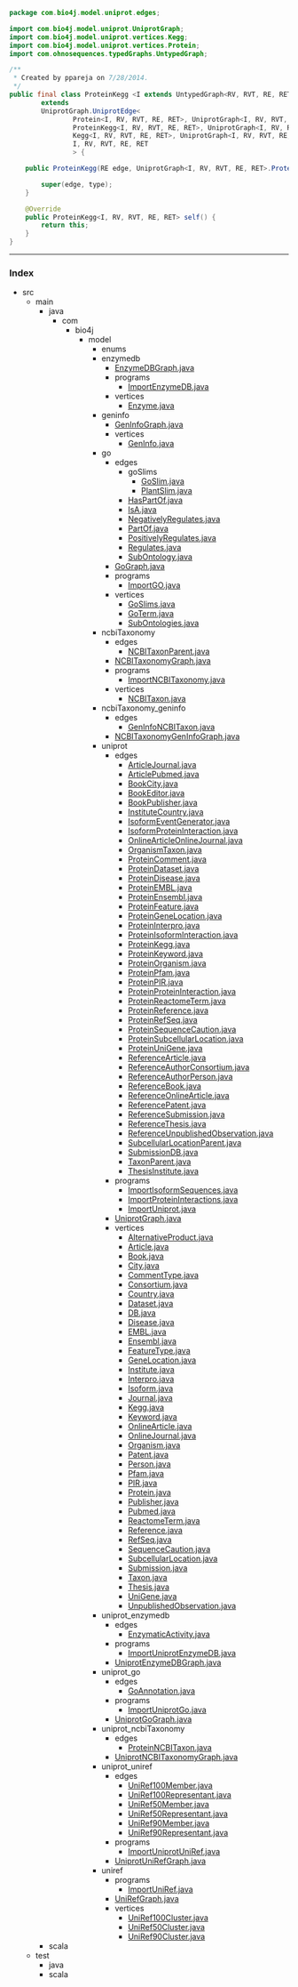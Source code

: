 
```java
package com.bio4j.model.uniprot.edges;

import com.bio4j.model.uniprot.UniprotGraph;
import com.bio4j.model.uniprot.vertices.Kegg;
import com.bio4j.model.uniprot.vertices.Protein;
import com.ohnosequences.typedGraphs.UntypedGraph;

/**
 * Created by ppareja on 7/28/2014.
 */
public final class ProteinKegg <I extends UntypedGraph<RV, RVT, RE, RET>, RV, RVT, RE, RET>
		extends
		UniprotGraph.UniprotEdge<
				Protein<I, RV, RVT, RE, RET>, UniprotGraph<I, RV, RVT, RE, RET>.ProteinType,
				ProteinKegg<I, RV, RVT, RE, RET>, UniprotGraph<I, RV, RVT, RE, RET>.ProteinKeggType,
				Kegg<I, RV, RVT, RE, RET>, UniprotGraph<I, RV, RVT, RE, RET>.KeggType,
				I, RV, RVT, RE, RET
				> {

	public ProteinKegg(RE edge, UniprotGraph<I, RV, RVT, RE, RET>.ProteinKeggType type) {

		super(edge, type);
	}

	@Override
	public ProteinKegg<I, RV, RVT, RE, RET> self() {
		return this;
	}
}
```


------

### Index

+ src
  + main
    + java
      + com
        + bio4j
          + model
            + enums
            + enzymedb
              + [EnzymeDBGraph.java][main\java\com\bio4j\model\enzymedb\EnzymeDBGraph.java]
              + programs
                + [ImportEnzymeDB.java][main\java\com\bio4j\model\enzymedb\programs\ImportEnzymeDB.java]
              + vertices
                + [Enzyme.java][main\java\com\bio4j\model\enzymedb\vertices\Enzyme.java]
            + geninfo
              + [GenInfoGraph.java][main\java\com\bio4j\model\geninfo\GenInfoGraph.java]
              + vertices
                + [GenInfo.java][main\java\com\bio4j\model\geninfo\vertices\GenInfo.java]
            + go
              + edges
                + goSlims
                  + [GoSlim.java][main\java\com\bio4j\model\go\edges\goSlims\GoSlim.java]
                  + [PlantSlim.java][main\java\com\bio4j\model\go\edges\goSlims\PlantSlim.java]
                + [HasPartOf.java][main\java\com\bio4j\model\go\edges\HasPartOf.java]
                + [IsA.java][main\java\com\bio4j\model\go\edges\IsA.java]
                + [NegativelyRegulates.java][main\java\com\bio4j\model\go\edges\NegativelyRegulates.java]
                + [PartOf.java][main\java\com\bio4j\model\go\edges\PartOf.java]
                + [PositivelyRegulates.java][main\java\com\bio4j\model\go\edges\PositivelyRegulates.java]
                + [Regulates.java][main\java\com\bio4j\model\go\edges\Regulates.java]
                + [SubOntology.java][main\java\com\bio4j\model\go\edges\SubOntology.java]
              + [GoGraph.java][main\java\com\bio4j\model\go\GoGraph.java]
              + programs
                + [ImportGO.java][main\java\com\bio4j\model\go\programs\ImportGO.java]
              + vertices
                + [GoSlims.java][main\java\com\bio4j\model\go\vertices\GoSlims.java]
                + [GoTerm.java][main\java\com\bio4j\model\go\vertices\GoTerm.java]
                + [SubOntologies.java][main\java\com\bio4j\model\go\vertices\SubOntologies.java]
            + ncbiTaxonomy
              + edges
                + [NCBITaxonParent.java][main\java\com\bio4j\model\ncbiTaxonomy\edges\NCBITaxonParent.java]
              + [NCBITaxonomyGraph.java][main\java\com\bio4j\model\ncbiTaxonomy\NCBITaxonomyGraph.java]
              + programs
                + [ImportNCBITaxonomy.java][main\java\com\bio4j\model\ncbiTaxonomy\programs\ImportNCBITaxonomy.java]
              + vertices
                + [NCBITaxon.java][main\java\com\bio4j\model\ncbiTaxonomy\vertices\NCBITaxon.java]
            + ncbiTaxonomy_geninfo
              + edges
                + [GenInfoNCBITaxon.java][main\java\com\bio4j\model\ncbiTaxonomy_geninfo\edges\GenInfoNCBITaxon.java]
              + [NCBITaxonomyGenInfoGraph.java][main\java\com\bio4j\model\ncbiTaxonomy_geninfo\NCBITaxonomyGenInfoGraph.java]
            + uniprot
              + edges
                + [ArticleJournal.java][main\java\com\bio4j\model\uniprot\edges\ArticleJournal.java]
                + [ArticlePubmed.java][main\java\com\bio4j\model\uniprot\edges\ArticlePubmed.java]
                + [BookCity.java][main\java\com\bio4j\model\uniprot\edges\BookCity.java]
                + [BookEditor.java][main\java\com\bio4j\model\uniprot\edges\BookEditor.java]
                + [BookPublisher.java][main\java\com\bio4j\model\uniprot\edges\BookPublisher.java]
                + [InstituteCountry.java][main\java\com\bio4j\model\uniprot\edges\InstituteCountry.java]
                + [IsoformEventGenerator.java][main\java\com\bio4j\model\uniprot\edges\IsoformEventGenerator.java]
                + [IsoformProteinInteraction.java][main\java\com\bio4j\model\uniprot\edges\IsoformProteinInteraction.java]
                + [OnlineArticleOnlineJournal.java][main\java\com\bio4j\model\uniprot\edges\OnlineArticleOnlineJournal.java]
                + [OrganismTaxon.java][main\java\com\bio4j\model\uniprot\edges\OrganismTaxon.java]
                + [ProteinComment.java][main\java\com\bio4j\model\uniprot\edges\ProteinComment.java]
                + [ProteinDataset.java][main\java\com\bio4j\model\uniprot\edges\ProteinDataset.java]
                + [ProteinDisease.java][main\java\com\bio4j\model\uniprot\edges\ProteinDisease.java]
                + [ProteinEMBL.java][main\java\com\bio4j\model\uniprot\edges\ProteinEMBL.java]
                + [ProteinEnsembl.java][main\java\com\bio4j\model\uniprot\edges\ProteinEnsembl.java]
                + [ProteinFeature.java][main\java\com\bio4j\model\uniprot\edges\ProteinFeature.java]
                + [ProteinGeneLocation.java][main\java\com\bio4j\model\uniprot\edges\ProteinGeneLocation.java]
                + [ProteinInterpro.java][main\java\com\bio4j\model\uniprot\edges\ProteinInterpro.java]
                + [ProteinIsoformInteraction.java][main\java\com\bio4j\model\uniprot\edges\ProteinIsoformInteraction.java]
                + [ProteinKegg.java][main\java\com\bio4j\model\uniprot\edges\ProteinKegg.java]
                + [ProteinKeyword.java][main\java\com\bio4j\model\uniprot\edges\ProteinKeyword.java]
                + [ProteinOrganism.java][main\java\com\bio4j\model\uniprot\edges\ProteinOrganism.java]
                + [ProteinPfam.java][main\java\com\bio4j\model\uniprot\edges\ProteinPfam.java]
                + [ProteinPIR.java][main\java\com\bio4j\model\uniprot\edges\ProteinPIR.java]
                + [ProteinProteinInteraction.java][main\java\com\bio4j\model\uniprot\edges\ProteinProteinInteraction.java]
                + [ProteinReactomeTerm.java][main\java\com\bio4j\model\uniprot\edges\ProteinReactomeTerm.java]
                + [ProteinReference.java][main\java\com\bio4j\model\uniprot\edges\ProteinReference.java]
                + [ProteinRefSeq.java][main\java\com\bio4j\model\uniprot\edges\ProteinRefSeq.java]
                + [ProteinSequenceCaution.java][main\java\com\bio4j\model\uniprot\edges\ProteinSequenceCaution.java]
                + [ProteinSubcellularLocation.java][main\java\com\bio4j\model\uniprot\edges\ProteinSubcellularLocation.java]
                + [ProteinUniGene.java][main\java\com\bio4j\model\uniprot\edges\ProteinUniGene.java]
                + [ReferenceArticle.java][main\java\com\bio4j\model\uniprot\edges\ReferenceArticle.java]
                + [ReferenceAuthorConsortium.java][main\java\com\bio4j\model\uniprot\edges\ReferenceAuthorConsortium.java]
                + [ReferenceAuthorPerson.java][main\java\com\bio4j\model\uniprot\edges\ReferenceAuthorPerson.java]
                + [ReferenceBook.java][main\java\com\bio4j\model\uniprot\edges\ReferenceBook.java]
                + [ReferenceOnlineArticle.java][main\java\com\bio4j\model\uniprot\edges\ReferenceOnlineArticle.java]
                + [ReferencePatent.java][main\java\com\bio4j\model\uniprot\edges\ReferencePatent.java]
                + [ReferenceSubmission.java][main\java\com\bio4j\model\uniprot\edges\ReferenceSubmission.java]
                + [ReferenceThesis.java][main\java\com\bio4j\model\uniprot\edges\ReferenceThesis.java]
                + [ReferenceUnpublishedObservation.java][main\java\com\bio4j\model\uniprot\edges\ReferenceUnpublishedObservation.java]
                + [SubcellularLocationParent.java][main\java\com\bio4j\model\uniprot\edges\SubcellularLocationParent.java]
                + [SubmissionDB.java][main\java\com\bio4j\model\uniprot\edges\SubmissionDB.java]
                + [TaxonParent.java][main\java\com\bio4j\model\uniprot\edges\TaxonParent.java]
                + [ThesisInstitute.java][main\java\com\bio4j\model\uniprot\edges\ThesisInstitute.java]
              + programs
                + [ImportIsoformSequences.java][main\java\com\bio4j\model\uniprot\programs\ImportIsoformSequences.java]
                + [ImportProteinInteractions.java][main\java\com\bio4j\model\uniprot\programs\ImportProteinInteractions.java]
                + [ImportUniprot.java][main\java\com\bio4j\model\uniprot\programs\ImportUniprot.java]
              + [UniprotGraph.java][main\java\com\bio4j\model\uniprot\UniprotGraph.java]
              + vertices
                + [AlternativeProduct.java][main\java\com\bio4j\model\uniprot\vertices\AlternativeProduct.java]
                + [Article.java][main\java\com\bio4j\model\uniprot\vertices\Article.java]
                + [Book.java][main\java\com\bio4j\model\uniprot\vertices\Book.java]
                + [City.java][main\java\com\bio4j\model\uniprot\vertices\City.java]
                + [CommentType.java][main\java\com\bio4j\model\uniprot\vertices\CommentType.java]
                + [Consortium.java][main\java\com\bio4j\model\uniprot\vertices\Consortium.java]
                + [Country.java][main\java\com\bio4j\model\uniprot\vertices\Country.java]
                + [Dataset.java][main\java\com\bio4j\model\uniprot\vertices\Dataset.java]
                + [DB.java][main\java\com\bio4j\model\uniprot\vertices\DB.java]
                + [Disease.java][main\java\com\bio4j\model\uniprot\vertices\Disease.java]
                + [EMBL.java][main\java\com\bio4j\model\uniprot\vertices\EMBL.java]
                + [Ensembl.java][main\java\com\bio4j\model\uniprot\vertices\Ensembl.java]
                + [FeatureType.java][main\java\com\bio4j\model\uniprot\vertices\FeatureType.java]
                + [GeneLocation.java][main\java\com\bio4j\model\uniprot\vertices\GeneLocation.java]
                + [Institute.java][main\java\com\bio4j\model\uniprot\vertices\Institute.java]
                + [Interpro.java][main\java\com\bio4j\model\uniprot\vertices\Interpro.java]
                + [Isoform.java][main\java\com\bio4j\model\uniprot\vertices\Isoform.java]
                + [Journal.java][main\java\com\bio4j\model\uniprot\vertices\Journal.java]
                + [Kegg.java][main\java\com\bio4j\model\uniprot\vertices\Kegg.java]
                + [Keyword.java][main\java\com\bio4j\model\uniprot\vertices\Keyword.java]
                + [OnlineArticle.java][main\java\com\bio4j\model\uniprot\vertices\OnlineArticle.java]
                + [OnlineJournal.java][main\java\com\bio4j\model\uniprot\vertices\OnlineJournal.java]
                + [Organism.java][main\java\com\bio4j\model\uniprot\vertices\Organism.java]
                + [Patent.java][main\java\com\bio4j\model\uniprot\vertices\Patent.java]
                + [Person.java][main\java\com\bio4j\model\uniprot\vertices\Person.java]
                + [Pfam.java][main\java\com\bio4j\model\uniprot\vertices\Pfam.java]
                + [PIR.java][main\java\com\bio4j\model\uniprot\vertices\PIR.java]
                + [Protein.java][main\java\com\bio4j\model\uniprot\vertices\Protein.java]
                + [Publisher.java][main\java\com\bio4j\model\uniprot\vertices\Publisher.java]
                + [Pubmed.java][main\java\com\bio4j\model\uniprot\vertices\Pubmed.java]
                + [ReactomeTerm.java][main\java\com\bio4j\model\uniprot\vertices\ReactomeTerm.java]
                + [Reference.java][main\java\com\bio4j\model\uniprot\vertices\Reference.java]
                + [RefSeq.java][main\java\com\bio4j\model\uniprot\vertices\RefSeq.java]
                + [SequenceCaution.java][main\java\com\bio4j\model\uniprot\vertices\SequenceCaution.java]
                + [SubcellularLocation.java][main\java\com\bio4j\model\uniprot\vertices\SubcellularLocation.java]
                + [Submission.java][main\java\com\bio4j\model\uniprot\vertices\Submission.java]
                + [Taxon.java][main\java\com\bio4j\model\uniprot\vertices\Taxon.java]
                + [Thesis.java][main\java\com\bio4j\model\uniprot\vertices\Thesis.java]
                + [UniGene.java][main\java\com\bio4j\model\uniprot\vertices\UniGene.java]
                + [UnpublishedObservation.java][main\java\com\bio4j\model\uniprot\vertices\UnpublishedObservation.java]
            + uniprot_enzymedb
              + edges
                + [EnzymaticActivity.java][main\java\com\bio4j\model\uniprot_enzymedb\edges\EnzymaticActivity.java]
              + programs
                + [ImportUniprotEnzymeDB.java][main\java\com\bio4j\model\uniprot_enzymedb\programs\ImportUniprotEnzymeDB.java]
              + [UniprotEnzymeDBGraph.java][main\java\com\bio4j\model\uniprot_enzymedb\UniprotEnzymeDBGraph.java]
            + uniprot_go
              + edges
                + [GoAnnotation.java][main\java\com\bio4j\model\uniprot_go\edges\GoAnnotation.java]
              + programs
                + [ImportUniprotGo.java][main\java\com\bio4j\model\uniprot_go\programs\ImportUniprotGo.java]
              + [UniprotGoGraph.java][main\java\com\bio4j\model\uniprot_go\UniprotGoGraph.java]
            + uniprot_ncbiTaxonomy
              + edges
                + [ProteinNCBITaxon.java][main\java\com\bio4j\model\uniprot_ncbiTaxonomy\edges\ProteinNCBITaxon.java]
              + [UniprotNCBITaxonomyGraph.java][main\java\com\bio4j\model\uniprot_ncbiTaxonomy\UniprotNCBITaxonomyGraph.java]
            + uniprot_uniref
              + edges
                + [UniRef100Member.java][main\java\com\bio4j\model\uniprot_uniref\edges\UniRef100Member.java]
                + [UniRef100Representant.java][main\java\com\bio4j\model\uniprot_uniref\edges\UniRef100Representant.java]
                + [UniRef50Member.java][main\java\com\bio4j\model\uniprot_uniref\edges\UniRef50Member.java]
                + [UniRef50Representant.java][main\java\com\bio4j\model\uniprot_uniref\edges\UniRef50Representant.java]
                + [UniRef90Member.java][main\java\com\bio4j\model\uniprot_uniref\edges\UniRef90Member.java]
                + [UniRef90Representant.java][main\java\com\bio4j\model\uniprot_uniref\edges\UniRef90Representant.java]
              + programs
                + [ImportUniprotUniRef.java][main\java\com\bio4j\model\uniprot_uniref\programs\ImportUniprotUniRef.java]
              + [UniprotUniRefGraph.java][main\java\com\bio4j\model\uniprot_uniref\UniprotUniRefGraph.java]
            + uniref
              + programs
                + [ImportUniRef.java][main\java\com\bio4j\model\uniref\programs\ImportUniRef.java]
              + [UniRefGraph.java][main\java\com\bio4j\model\uniref\UniRefGraph.java]
              + vertices
                + [UniRef100Cluster.java][main\java\com\bio4j\model\uniref\vertices\UniRef100Cluster.java]
                + [UniRef50Cluster.java][main\java\com\bio4j\model\uniref\vertices\UniRef50Cluster.java]
                + [UniRef90Cluster.java][main\java\com\bio4j\model\uniref\vertices\UniRef90Cluster.java]
    + scala
  + test
    + java
    + scala

[main\java\com\bio4j\model\enzymedb\EnzymeDBGraph.java]: ..\..\enzymedb\EnzymeDBGraph.java.md
[main\java\com\bio4j\model\enzymedb\programs\ImportEnzymeDB.java]: ..\..\enzymedb\programs\ImportEnzymeDB.java.md
[main\java\com\bio4j\model\enzymedb\vertices\Enzyme.java]: ..\..\enzymedb\vertices\Enzyme.java.md
[main\java\com\bio4j\model\geninfo\GenInfoGraph.java]: ..\..\geninfo\GenInfoGraph.java.md
[main\java\com\bio4j\model\geninfo\vertices\GenInfo.java]: ..\..\geninfo\vertices\GenInfo.java.md
[main\java\com\bio4j\model\go\edges\goSlims\GoSlim.java]: ..\..\go\edges\goSlims\GoSlim.java.md
[main\java\com\bio4j\model\go\edges\goSlims\PlantSlim.java]: ..\..\go\edges\goSlims\PlantSlim.java.md
[main\java\com\bio4j\model\go\edges\HasPartOf.java]: ..\..\go\edges\HasPartOf.java.md
[main\java\com\bio4j\model\go\edges\IsA.java]: ..\..\go\edges\IsA.java.md
[main\java\com\bio4j\model\go\edges\NegativelyRegulates.java]: ..\..\go\edges\NegativelyRegulates.java.md
[main\java\com\bio4j\model\go\edges\PartOf.java]: ..\..\go\edges\PartOf.java.md
[main\java\com\bio4j\model\go\edges\PositivelyRegulates.java]: ..\..\go\edges\PositivelyRegulates.java.md
[main\java\com\bio4j\model\go\edges\Regulates.java]: ..\..\go\edges\Regulates.java.md
[main\java\com\bio4j\model\go\edges\SubOntology.java]: ..\..\go\edges\SubOntology.java.md
[main\java\com\bio4j\model\go\GoGraph.java]: ..\..\go\GoGraph.java.md
[main\java\com\bio4j\model\go\programs\ImportGO.java]: ..\..\go\programs\ImportGO.java.md
[main\java\com\bio4j\model\go\vertices\GoSlims.java]: ..\..\go\vertices\GoSlims.java.md
[main\java\com\bio4j\model\go\vertices\GoTerm.java]: ..\..\go\vertices\GoTerm.java.md
[main\java\com\bio4j\model\go\vertices\SubOntologies.java]: ..\..\go\vertices\SubOntologies.java.md
[main\java\com\bio4j\model\ncbiTaxonomy\edges\NCBITaxonParent.java]: ..\..\ncbiTaxonomy\edges\NCBITaxonParent.java.md
[main\java\com\bio4j\model\ncbiTaxonomy\NCBITaxonomyGraph.java]: ..\..\ncbiTaxonomy\NCBITaxonomyGraph.java.md
[main\java\com\bio4j\model\ncbiTaxonomy\programs\ImportNCBITaxonomy.java]: ..\..\ncbiTaxonomy\programs\ImportNCBITaxonomy.java.md
[main\java\com\bio4j\model\ncbiTaxonomy\vertices\NCBITaxon.java]: ..\..\ncbiTaxonomy\vertices\NCBITaxon.java.md
[main\java\com\bio4j\model\ncbiTaxonomy_geninfo\edges\GenInfoNCBITaxon.java]: ..\..\ncbiTaxonomy_geninfo\edges\GenInfoNCBITaxon.java.md
[main\java\com\bio4j\model\ncbiTaxonomy_geninfo\NCBITaxonomyGenInfoGraph.java]: ..\..\ncbiTaxonomy_geninfo\NCBITaxonomyGenInfoGraph.java.md
[main\java\com\bio4j\model\uniprot\edges\ArticleJournal.java]: ArticleJournal.java.md
[main\java\com\bio4j\model\uniprot\edges\ArticlePubmed.java]: ArticlePubmed.java.md
[main\java\com\bio4j\model\uniprot\edges\BookCity.java]: BookCity.java.md
[main\java\com\bio4j\model\uniprot\edges\BookEditor.java]: BookEditor.java.md
[main\java\com\bio4j\model\uniprot\edges\BookPublisher.java]: BookPublisher.java.md
[main\java\com\bio4j\model\uniprot\edges\InstituteCountry.java]: InstituteCountry.java.md
[main\java\com\bio4j\model\uniprot\edges\IsoformEventGenerator.java]: IsoformEventGenerator.java.md
[main\java\com\bio4j\model\uniprot\edges\IsoformProteinInteraction.java]: IsoformProteinInteraction.java.md
[main\java\com\bio4j\model\uniprot\edges\OnlineArticleOnlineJournal.java]: OnlineArticleOnlineJournal.java.md
[main\java\com\bio4j\model\uniprot\edges\OrganismTaxon.java]: OrganismTaxon.java.md
[main\java\com\bio4j\model\uniprot\edges\ProteinComment.java]: ProteinComment.java.md
[main\java\com\bio4j\model\uniprot\edges\ProteinDataset.java]: ProteinDataset.java.md
[main\java\com\bio4j\model\uniprot\edges\ProteinDisease.java]: ProteinDisease.java.md
[main\java\com\bio4j\model\uniprot\edges\ProteinEMBL.java]: ProteinEMBL.java.md
[main\java\com\bio4j\model\uniprot\edges\ProteinEnsembl.java]: ProteinEnsembl.java.md
[main\java\com\bio4j\model\uniprot\edges\ProteinFeature.java]: ProteinFeature.java.md
[main\java\com\bio4j\model\uniprot\edges\ProteinGeneLocation.java]: ProteinGeneLocation.java.md
[main\java\com\bio4j\model\uniprot\edges\ProteinInterpro.java]: ProteinInterpro.java.md
[main\java\com\bio4j\model\uniprot\edges\ProteinIsoformInteraction.java]: ProteinIsoformInteraction.java.md
[main\java\com\bio4j\model\uniprot\edges\ProteinKegg.java]: ProteinKegg.java.md
[main\java\com\bio4j\model\uniprot\edges\ProteinKeyword.java]: ProteinKeyword.java.md
[main\java\com\bio4j\model\uniprot\edges\ProteinOrganism.java]: ProteinOrganism.java.md
[main\java\com\bio4j\model\uniprot\edges\ProteinPfam.java]: ProteinPfam.java.md
[main\java\com\bio4j\model\uniprot\edges\ProteinPIR.java]: ProteinPIR.java.md
[main\java\com\bio4j\model\uniprot\edges\ProteinProteinInteraction.java]: ProteinProteinInteraction.java.md
[main\java\com\bio4j\model\uniprot\edges\ProteinReactomeTerm.java]: ProteinReactomeTerm.java.md
[main\java\com\bio4j\model\uniprot\edges\ProteinReference.java]: ProteinReference.java.md
[main\java\com\bio4j\model\uniprot\edges\ProteinRefSeq.java]: ProteinRefSeq.java.md
[main\java\com\bio4j\model\uniprot\edges\ProteinSequenceCaution.java]: ProteinSequenceCaution.java.md
[main\java\com\bio4j\model\uniprot\edges\ProteinSubcellularLocation.java]: ProteinSubcellularLocation.java.md
[main\java\com\bio4j\model\uniprot\edges\ProteinUniGene.java]: ProteinUniGene.java.md
[main\java\com\bio4j\model\uniprot\edges\ReferenceArticle.java]: ReferenceArticle.java.md
[main\java\com\bio4j\model\uniprot\edges\ReferenceAuthorConsortium.java]: ReferenceAuthorConsortium.java.md
[main\java\com\bio4j\model\uniprot\edges\ReferenceAuthorPerson.java]: ReferenceAuthorPerson.java.md
[main\java\com\bio4j\model\uniprot\edges\ReferenceBook.java]: ReferenceBook.java.md
[main\java\com\bio4j\model\uniprot\edges\ReferenceOnlineArticle.java]: ReferenceOnlineArticle.java.md
[main\java\com\bio4j\model\uniprot\edges\ReferencePatent.java]: ReferencePatent.java.md
[main\java\com\bio4j\model\uniprot\edges\ReferenceSubmission.java]: ReferenceSubmission.java.md
[main\java\com\bio4j\model\uniprot\edges\ReferenceThesis.java]: ReferenceThesis.java.md
[main\java\com\bio4j\model\uniprot\edges\ReferenceUnpublishedObservation.java]: ReferenceUnpublishedObservation.java.md
[main\java\com\bio4j\model\uniprot\edges\SubcellularLocationParent.java]: SubcellularLocationParent.java.md
[main\java\com\bio4j\model\uniprot\edges\SubmissionDB.java]: SubmissionDB.java.md
[main\java\com\bio4j\model\uniprot\edges\TaxonParent.java]: TaxonParent.java.md
[main\java\com\bio4j\model\uniprot\edges\ThesisInstitute.java]: ThesisInstitute.java.md
[main\java\com\bio4j\model\uniprot\programs\ImportIsoformSequences.java]: ..\programs\ImportIsoformSequences.java.md
[main\java\com\bio4j\model\uniprot\programs\ImportProteinInteractions.java]: ..\programs\ImportProteinInteractions.java.md
[main\java\com\bio4j\model\uniprot\programs\ImportUniprot.java]: ..\programs\ImportUniprot.java.md
[main\java\com\bio4j\model\uniprot\UniprotGraph.java]: ..\UniprotGraph.java.md
[main\java\com\bio4j\model\uniprot\vertices\AlternativeProduct.java]: ..\vertices\AlternativeProduct.java.md
[main\java\com\bio4j\model\uniprot\vertices\Article.java]: ..\vertices\Article.java.md
[main\java\com\bio4j\model\uniprot\vertices\Book.java]: ..\vertices\Book.java.md
[main\java\com\bio4j\model\uniprot\vertices\City.java]: ..\vertices\City.java.md
[main\java\com\bio4j\model\uniprot\vertices\CommentType.java]: ..\vertices\CommentType.java.md
[main\java\com\bio4j\model\uniprot\vertices\Consortium.java]: ..\vertices\Consortium.java.md
[main\java\com\bio4j\model\uniprot\vertices\Country.java]: ..\vertices\Country.java.md
[main\java\com\bio4j\model\uniprot\vertices\Dataset.java]: ..\vertices\Dataset.java.md
[main\java\com\bio4j\model\uniprot\vertices\DB.java]: ..\vertices\DB.java.md
[main\java\com\bio4j\model\uniprot\vertices\Disease.java]: ..\vertices\Disease.java.md
[main\java\com\bio4j\model\uniprot\vertices\EMBL.java]: ..\vertices\EMBL.java.md
[main\java\com\bio4j\model\uniprot\vertices\Ensembl.java]: ..\vertices\Ensembl.java.md
[main\java\com\bio4j\model\uniprot\vertices\FeatureType.java]: ..\vertices\FeatureType.java.md
[main\java\com\bio4j\model\uniprot\vertices\GeneLocation.java]: ..\vertices\GeneLocation.java.md
[main\java\com\bio4j\model\uniprot\vertices\Institute.java]: ..\vertices\Institute.java.md
[main\java\com\bio4j\model\uniprot\vertices\Interpro.java]: ..\vertices\Interpro.java.md
[main\java\com\bio4j\model\uniprot\vertices\Isoform.java]: ..\vertices\Isoform.java.md
[main\java\com\bio4j\model\uniprot\vertices\Journal.java]: ..\vertices\Journal.java.md
[main\java\com\bio4j\model\uniprot\vertices\Kegg.java]: ..\vertices\Kegg.java.md
[main\java\com\bio4j\model\uniprot\vertices\Keyword.java]: ..\vertices\Keyword.java.md
[main\java\com\bio4j\model\uniprot\vertices\OnlineArticle.java]: ..\vertices\OnlineArticle.java.md
[main\java\com\bio4j\model\uniprot\vertices\OnlineJournal.java]: ..\vertices\OnlineJournal.java.md
[main\java\com\bio4j\model\uniprot\vertices\Organism.java]: ..\vertices\Organism.java.md
[main\java\com\bio4j\model\uniprot\vertices\Patent.java]: ..\vertices\Patent.java.md
[main\java\com\bio4j\model\uniprot\vertices\Person.java]: ..\vertices\Person.java.md
[main\java\com\bio4j\model\uniprot\vertices\Pfam.java]: ..\vertices\Pfam.java.md
[main\java\com\bio4j\model\uniprot\vertices\PIR.java]: ..\vertices\PIR.java.md
[main\java\com\bio4j\model\uniprot\vertices\Protein.java]: ..\vertices\Protein.java.md
[main\java\com\bio4j\model\uniprot\vertices\Publisher.java]: ..\vertices\Publisher.java.md
[main\java\com\bio4j\model\uniprot\vertices\Pubmed.java]: ..\vertices\Pubmed.java.md
[main\java\com\bio4j\model\uniprot\vertices\ReactomeTerm.java]: ..\vertices\ReactomeTerm.java.md
[main\java\com\bio4j\model\uniprot\vertices\Reference.java]: ..\vertices\Reference.java.md
[main\java\com\bio4j\model\uniprot\vertices\RefSeq.java]: ..\vertices\RefSeq.java.md
[main\java\com\bio4j\model\uniprot\vertices\SequenceCaution.java]: ..\vertices\SequenceCaution.java.md
[main\java\com\bio4j\model\uniprot\vertices\SubcellularLocation.java]: ..\vertices\SubcellularLocation.java.md
[main\java\com\bio4j\model\uniprot\vertices\Submission.java]: ..\vertices\Submission.java.md
[main\java\com\bio4j\model\uniprot\vertices\Taxon.java]: ..\vertices\Taxon.java.md
[main\java\com\bio4j\model\uniprot\vertices\Thesis.java]: ..\vertices\Thesis.java.md
[main\java\com\bio4j\model\uniprot\vertices\UniGene.java]: ..\vertices\UniGene.java.md
[main\java\com\bio4j\model\uniprot\vertices\UnpublishedObservation.java]: ..\vertices\UnpublishedObservation.java.md
[main\java\com\bio4j\model\uniprot_enzymedb\edges\EnzymaticActivity.java]: ..\..\uniprot_enzymedb\edges\EnzymaticActivity.java.md
[main\java\com\bio4j\model\uniprot_enzymedb\programs\ImportUniprotEnzymeDB.java]: ..\..\uniprot_enzymedb\programs\ImportUniprotEnzymeDB.java.md
[main\java\com\bio4j\model\uniprot_enzymedb\UniprotEnzymeDBGraph.java]: ..\..\uniprot_enzymedb\UniprotEnzymeDBGraph.java.md
[main\java\com\bio4j\model\uniprot_go\edges\GoAnnotation.java]: ..\..\uniprot_go\edges\GoAnnotation.java.md
[main\java\com\bio4j\model\uniprot_go\programs\ImportUniprotGo.java]: ..\..\uniprot_go\programs\ImportUniprotGo.java.md
[main\java\com\bio4j\model\uniprot_go\UniprotGoGraph.java]: ..\..\uniprot_go\UniprotGoGraph.java.md
[main\java\com\bio4j\model\uniprot_ncbiTaxonomy\edges\ProteinNCBITaxon.java]: ..\..\uniprot_ncbiTaxonomy\edges\ProteinNCBITaxon.java.md
[main\java\com\bio4j\model\uniprot_ncbiTaxonomy\UniprotNCBITaxonomyGraph.java]: ..\..\uniprot_ncbiTaxonomy\UniprotNCBITaxonomyGraph.java.md
[main\java\com\bio4j\model\uniprot_uniref\edges\UniRef100Member.java]: ..\..\uniprot_uniref\edges\UniRef100Member.java.md
[main\java\com\bio4j\model\uniprot_uniref\edges\UniRef100Representant.java]: ..\..\uniprot_uniref\edges\UniRef100Representant.java.md
[main\java\com\bio4j\model\uniprot_uniref\edges\UniRef50Member.java]: ..\..\uniprot_uniref\edges\UniRef50Member.java.md
[main\java\com\bio4j\model\uniprot_uniref\edges\UniRef50Representant.java]: ..\..\uniprot_uniref\edges\UniRef50Representant.java.md
[main\java\com\bio4j\model\uniprot_uniref\edges\UniRef90Member.java]: ..\..\uniprot_uniref\edges\UniRef90Member.java.md
[main\java\com\bio4j\model\uniprot_uniref\edges\UniRef90Representant.java]: ..\..\uniprot_uniref\edges\UniRef90Representant.java.md
[main\java\com\bio4j\model\uniprot_uniref\programs\ImportUniprotUniRef.java]: ..\..\uniprot_uniref\programs\ImportUniprotUniRef.java.md
[main\java\com\bio4j\model\uniprot_uniref\UniprotUniRefGraph.java]: ..\..\uniprot_uniref\UniprotUniRefGraph.java.md
[main\java\com\bio4j\model\uniref\programs\ImportUniRef.java]: ..\..\uniref\programs\ImportUniRef.java.md
[main\java\com\bio4j\model\uniref\UniRefGraph.java]: ..\..\uniref\UniRefGraph.java.md
[main\java\com\bio4j\model\uniref\vertices\UniRef100Cluster.java]: ..\..\uniref\vertices\UniRef100Cluster.java.md
[main\java\com\bio4j\model\uniref\vertices\UniRef50Cluster.java]: ..\..\uniref\vertices\UniRef50Cluster.java.md
[main\java\com\bio4j\model\uniref\vertices\UniRef90Cluster.java]: ..\..\uniref\vertices\UniRef90Cluster.java.md